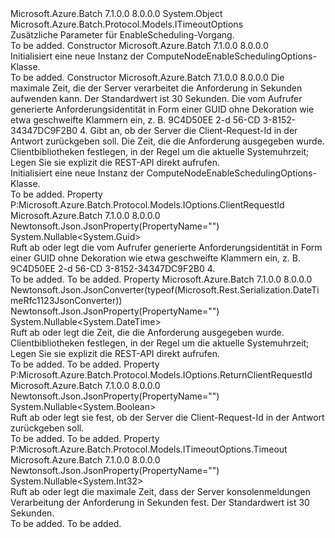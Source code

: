 <Type Name="ComputeNodeEnableSchedulingOptions" FullName="Microsoft.Azure.Batch.Protocol.Models.ComputeNodeEnableSchedulingOptions">
  <TypeSignature Language="C#" Value="public class ComputeNodeEnableSchedulingOptions : Microsoft.Azure.Batch.Protocol.Models.ITimeoutOptions" />
  <TypeSignature Language="ILAsm" Value=".class public auto ansi beforefieldinit ComputeNodeEnableSchedulingOptions extends System.Object implements class Microsoft.Azure.Batch.Protocol.Models.IOptions, class Microsoft.Azure.Batch.Protocol.Models.ITimeoutOptions" />
  <TypeSignature Language="DocId" Value="T:Microsoft.Azure.Batch.Protocol.Models.ComputeNodeEnableSchedulingOptions" />
  <TypeSignature Language="VB.NET" Value="Public Class ComputeNodeEnableSchedulingOptions&#xA;Implements ITimeoutOptions" />
  <TypeSignature Language="F#" Value="type ComputeNodeEnableSchedulingOptions = class&#xA;    interface ITimeoutOptions&#xA;    interface IOptions" />
  <AssemblyInfo>
    <AssemblyName>Microsoft.Azure.Batch</AssemblyName>
    <AssemblyVersion>7.1.0.0</AssemblyVersion>
    <AssemblyVersion>8.0.0.0</AssemblyVersion>
  </AssemblyInfo>
  <Base>
    <BaseTypeName>System.Object</BaseTypeName>
  </Base>
  <Interfaces>
    <Interface>
      <InterfaceName>Microsoft.Azure.Batch.Protocol.Models.ITimeoutOptions</InterfaceName>
    </Interface>
  </Interfaces>
  <Docs>
    <summary>
            Zusätzliche Parameter für EnableScheduling-Vorgang.
            </summary>
    <remarks>To be added.</remarks>
  </Docs>
  <Members>
    <Member MemberName=".ctor">
      <MemberSignature Language="C#" Value="public ComputeNodeEnableSchedulingOptions ();" />
      <MemberSignature Language="ILAsm" Value=".method public hidebysig specialname rtspecialname instance void .ctor() cil managed" />
      <MemberSignature Language="DocId" Value="M:Microsoft.Azure.Batch.Protocol.Models.ComputeNodeEnableSchedulingOptions.#ctor" />
      <MemberSignature Language="VB.NET" Value="Public Sub New ()" />
      <MemberType>Constructor</MemberType>
      <AssemblyInfo>
        <AssemblyName>Microsoft.Azure.Batch</AssemblyName>
        <AssemblyVersion>7.1.0.0</AssemblyVersion>
        <AssemblyVersion>8.0.0.0</AssemblyVersion>
      </AssemblyInfo>
      <Parameters />
      <Docs>
        <summary>
            Initialisiert eine neue Instanz der ComputeNodeEnableSchedulingOptions-Klasse.
            </summary>
        <remarks>To be added.</remarks>
      </Docs>
    </Member>
    <Member MemberName=".ctor">
      <MemberSignature Language="C#" Value="public ComputeNodeEnableSchedulingOptions (Nullable&lt;int&gt; timeout = null, Nullable&lt;Guid&gt; clientRequestId = null, Nullable&lt;bool&gt; returnClientRequestId = null, Nullable&lt;DateTime&gt; ocpDate = null);" />
      <MemberSignature Language="ILAsm" Value=".method public hidebysig specialname rtspecialname instance void .ctor(valuetype System.Nullable`1&lt;int32&gt; timeout, valuetype System.Nullable`1&lt;valuetype System.Guid&gt; clientRequestId, valuetype System.Nullable`1&lt;bool&gt; returnClientRequestId, valuetype System.Nullable`1&lt;valuetype System.DateTime&gt; ocpDate) cil managed" />
      <MemberSignature Language="DocId" Value="M:Microsoft.Azure.Batch.Protocol.Models.ComputeNodeEnableSchedulingOptions.#ctor(System.Nullable{System.Int32},System.Nullable{System.Guid},System.Nullable{System.Boolean},System.Nullable{System.DateTime})" />
      <MemberSignature Language="VB.NET" Value="Public Sub New (Optional timeout As Nullable(Of Integer) = null, Optional clientRequestId As Nullable(Of Guid) = null, Optional returnClientRequestId As Nullable(Of Boolean) = null, Optional ocpDate As Nullable(Of DateTime) = null)" />
      <MemberSignature Language="F#" Value="new Microsoft.Azure.Batch.Protocol.Models.ComputeNodeEnableSchedulingOptions : Nullable&lt;int&gt; * Nullable&lt;Guid&gt; * Nullable&lt;bool&gt; * Nullable&lt;DateTime&gt; -&gt; Microsoft.Azure.Batch.Protocol.Models.ComputeNodeEnableSchedulingOptions" Usage="new Microsoft.Azure.Batch.Protocol.Models.ComputeNodeEnableSchedulingOptions (timeout, clientRequestId, returnClientRequestId, ocpDate)" />
      <MemberType>Constructor</MemberType>
      <AssemblyInfo>
        <AssemblyName>Microsoft.Azure.Batch</AssemblyName>
        <AssemblyVersion>7.1.0.0</AssemblyVersion>
        <AssemblyVersion>8.0.0.0</AssemblyVersion>
      </AssemblyInfo>
      <Parameters>
        <Parameter Name="timeout" Type="System.Nullable&lt;System.Int32&gt;" />
        <Parameter Name="clientRequestId" Type="System.Nullable&lt;System.Guid&gt;" />
        <Parameter Name="returnClientRequestId" Type="System.Nullable&lt;System.Boolean&gt;" />
        <Parameter Name="ocpDate" Type="System.Nullable&lt;System.DateTime&gt;" />
      </Parameters>
      <Docs>
        <param name="timeout">Die maximale Zeit, die der Server verarbeitet die Anforderung in Sekunden aufwenden kann. Der Standardwert ist 30 Sekunden.</param>
        <param name="clientRequestId">Die vom Aufrufer generierte Anforderungsidentität in Form einer GUID ohne Dekoration wie etwa geschweifte Klammern ein, z. B. 9C4D50EE 2-d 56-CD 3-8152-34347DC9F2B0 4.</param>
        <param name="returnClientRequestId">Gibt an, ob der Server die Client-Request-Id in der Antwort zurückgeben soll.</param>
        <param name="ocpDate">Die Zeit, die die Anforderung ausgegeben wurde. Clientbibliotheken festlegen, in der Regel um die aktuelle Systemuhrzeit; Legen Sie sie explizit die REST-API direkt aufrufen.</param>
        <summary>
            Initialisiert eine neue Instanz der ComputeNodeEnableSchedulingOptions-Klasse.
            </summary>
        <remarks>To be added.</remarks>
      </Docs>
    </Member>
    <Member MemberName="ClientRequestId">
      <MemberSignature Language="C#" Value="public Nullable&lt;Guid&gt; ClientRequestId { get; set; }" />
      <MemberSignature Language="ILAsm" Value=".property instance valuetype System.Nullable`1&lt;valuetype System.Guid&gt; ClientRequestId" />
      <MemberSignature Language="DocId" Value="P:Microsoft.Azure.Batch.Protocol.Models.ComputeNodeEnableSchedulingOptions.ClientRequestId" />
      <MemberSignature Language="VB.NET" Value="Public Property ClientRequestId As Nullable(Of Guid)" />
      <MemberSignature Language="F#" Value="member this.ClientRequestId : Nullable&lt;Guid&gt; with get, set" Usage="Microsoft.Azure.Batch.Protocol.Models.ComputeNodeEnableSchedulingOptions.ClientRequestId" />
      <MemberType>Property</MemberType>
      <Implements>
        <InterfaceMember>P:Microsoft.Azure.Batch.Protocol.Models.IOptions.ClientRequestId</InterfaceMember>
      </Implements>
      <AssemblyInfo>
        <AssemblyName>Microsoft.Azure.Batch</AssemblyName>
        <AssemblyVersion>7.1.0.0</AssemblyVersion>
        <AssemblyVersion>8.0.0.0</AssemblyVersion>
      </AssemblyInfo>
      <Attributes>
        <Attribute>
          <AttributeName>Newtonsoft.Json.JsonProperty(PropertyName="")</AttributeName>
        </Attribute>
      </Attributes>
      <ReturnValue>
        <ReturnType>System.Nullable&lt;System.Guid&gt;</ReturnType>
      </ReturnValue>
      <Docs>
        <summary>
            Ruft ab oder legt die vom Aufrufer generierte Anforderungsidentität in Form einer GUID ohne Dekoration wie etwa geschweifte Klammern ein, z. B. 9C4D50EE 2-d 56-CD 3-8152-34347DC9F2B0 4.
            </summary>
        <value>To be added.</value>
        <remarks>To be added.</remarks>
      </Docs>
    </Member>
    <Member MemberName="OcpDate">
      <MemberSignature Language="C#" Value="public Nullable&lt;DateTime&gt; OcpDate { get; set; }" />
      <MemberSignature Language="ILAsm" Value=".property instance valuetype System.Nullable`1&lt;valuetype System.DateTime&gt; OcpDate" />
      <MemberSignature Language="DocId" Value="P:Microsoft.Azure.Batch.Protocol.Models.ComputeNodeEnableSchedulingOptions.OcpDate" />
      <MemberSignature Language="VB.NET" Value="Public Property OcpDate As Nullable(Of DateTime)" />
      <MemberSignature Language="F#" Value="member this.OcpDate : Nullable&lt;DateTime&gt; with get, set" Usage="Microsoft.Azure.Batch.Protocol.Models.ComputeNodeEnableSchedulingOptions.OcpDate" />
      <MemberType>Property</MemberType>
      <AssemblyInfo>
        <AssemblyName>Microsoft.Azure.Batch</AssemblyName>
        <AssemblyVersion>7.1.0.0</AssemblyVersion>
        <AssemblyVersion>8.0.0.0</AssemblyVersion>
      </AssemblyInfo>
      <Attributes>
        <Attribute>
          <AttributeName>Newtonsoft.Json.JsonConverter(typeof(Microsoft.Rest.Serialization.DateTimeRfc1123JsonConverter))</AttributeName>
        </Attribute>
        <Attribute>
          <AttributeName>Newtonsoft.Json.JsonProperty(PropertyName="")</AttributeName>
        </Attribute>
      </Attributes>
      <ReturnValue>
        <ReturnType>System.Nullable&lt;System.DateTime&gt;</ReturnType>
      </ReturnValue>
      <Docs>
        <summary>
            Ruft ab oder legt die Zeit, die die Anforderung ausgegeben wurde. Clientbibliotheken festlegen, in der Regel um die aktuelle Systemuhrzeit; Legen Sie sie explizit die REST-API direkt aufrufen.
            </summary>
        <value>To be added.</value>
        <remarks>To be added.</remarks>
      </Docs>
    </Member>
    <Member MemberName="ReturnClientRequestId">
      <MemberSignature Language="C#" Value="public Nullable&lt;bool&gt; ReturnClientRequestId { get; set; }" />
      <MemberSignature Language="ILAsm" Value=".property instance valuetype System.Nullable`1&lt;bool&gt; ReturnClientRequestId" />
      <MemberSignature Language="DocId" Value="P:Microsoft.Azure.Batch.Protocol.Models.ComputeNodeEnableSchedulingOptions.ReturnClientRequestId" />
      <MemberSignature Language="VB.NET" Value="Public Property ReturnClientRequestId As Nullable(Of Boolean)" />
      <MemberSignature Language="F#" Value="member this.ReturnClientRequestId : Nullable&lt;bool&gt; with get, set" Usage="Microsoft.Azure.Batch.Protocol.Models.ComputeNodeEnableSchedulingOptions.ReturnClientRequestId" />
      <MemberType>Property</MemberType>
      <Implements>
        <InterfaceMember>P:Microsoft.Azure.Batch.Protocol.Models.IOptions.ReturnClientRequestId</InterfaceMember>
      </Implements>
      <AssemblyInfo>
        <AssemblyName>Microsoft.Azure.Batch</AssemblyName>
        <AssemblyVersion>7.1.0.0</AssemblyVersion>
        <AssemblyVersion>8.0.0.0</AssemblyVersion>
      </AssemblyInfo>
      <Attributes>
        <Attribute>
          <AttributeName>Newtonsoft.Json.JsonProperty(PropertyName="")</AttributeName>
        </Attribute>
      </Attributes>
      <ReturnValue>
        <ReturnType>System.Nullable&lt;System.Boolean&gt;</ReturnType>
      </ReturnValue>
      <Docs>
        <summary>
            Ruft ab oder legt sie fest, ob der Server die Client-Request-Id in der Antwort zurückgeben soll.
            </summary>
        <value>To be added.</value>
        <remarks>To be added.</remarks>
      </Docs>
    </Member>
    <Member MemberName="Timeout">
      <MemberSignature Language="C#" Value="public Nullable&lt;int&gt; Timeout { get; set; }" />
      <MemberSignature Language="ILAsm" Value=".property instance valuetype System.Nullable`1&lt;int32&gt; Timeout" />
      <MemberSignature Language="DocId" Value="P:Microsoft.Azure.Batch.Protocol.Models.ComputeNodeEnableSchedulingOptions.Timeout" />
      <MemberSignature Language="VB.NET" Value="Public Property Timeout As Nullable(Of Integer)" />
      <MemberSignature Language="F#" Value="member this.Timeout : Nullable&lt;int&gt; with get, set" Usage="Microsoft.Azure.Batch.Protocol.Models.ComputeNodeEnableSchedulingOptions.Timeout" />
      <MemberType>Property</MemberType>
      <Implements>
        <InterfaceMember>P:Microsoft.Azure.Batch.Protocol.Models.ITimeoutOptions.Timeout</InterfaceMember>
      </Implements>
      <AssemblyInfo>
        <AssemblyName>Microsoft.Azure.Batch</AssemblyName>
        <AssemblyVersion>7.1.0.0</AssemblyVersion>
        <AssemblyVersion>8.0.0.0</AssemblyVersion>
      </AssemblyInfo>
      <Attributes>
        <Attribute>
          <AttributeName>Newtonsoft.Json.JsonProperty(PropertyName="")</AttributeName>
        </Attribute>
      </Attributes>
      <ReturnValue>
        <ReturnType>System.Nullable&lt;System.Int32&gt;</ReturnType>
      </ReturnValue>
      <Docs>
        <summary>
            Ruft ab oder legt die maximale Zeit, dass der Server konsolenmeldungen Verarbeitung der Anforderung in Sekunden fest. Der Standardwert ist 30 Sekunden.
            </summary>
        <value>To be added.</value>
        <remarks>To be added.</remarks>
      </Docs>
    </Member>
  </Members>
</Type>